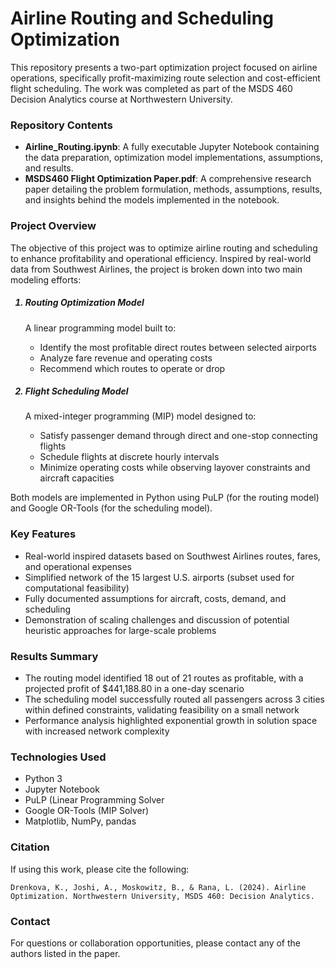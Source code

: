<h1>Airline Routing and Scheduling Optimization</h1>

This repository presents a two-part optimization project focused on airline operations, specifically profit-maximizing route selection and cost-efficient flight scheduling. The work was completed as part of the MSDS 460 Decision Analytics course at Northwestern University.

<h3>Repository Contents</h3>
  <ul>
    <li><b>Airline_Routing.ipynb</b>: A fully executable Jupyter Notebook containing the data preparation, optimization model implementations, assumptions, and results.</li>
    <li><b>MSDS460 Flight Optimization Paper.pdf</b>: A comprehensive research paper detailing the problem formulation, methods, assumptions, results, and insights behind the models implemented in the notebook.</li>
  </ul>
	
<h3>Project Overview</h3>

<p>The objective of this project was to optimize airline routing and scheduling to enhance profitability and operational efficiency. Inspired by real-world data from Southwest Airlines, the project is broken down into two main modeling efforts:</p>
	
<ol>
<h5><li>Routing Optimization Model</li></h5>
 
 <p>A linear programming model built to:</p>
   <ul>
     <li>Identify the most profitable direct routes between selected airports</li>
     <li>Analyze fare revenue and operating costs</li>
     <li>Recommend which routes to operate or drop</li>
   </ul>

<h5><li>Flight Scheduling Model</li></h5>
  <p>A mixed-integer programming (MIP) model designed to:</p>
    <ul>
      <li>Satisfy passenger demand through direct and one-stop connecting flights</li>
      <li>Schedule flights at discrete hourly intervals</li>
      <li>Minimize operating costs while observing layover constraints and aircraft capacities</li>
    </ul>
</ol>

<p>Both models are implemented in Python using PuLP (for the routing model) and Google OR-Tools (for the scheduling model).</p>

<h3>Key Features</h3>
  <ul>
    <li>Real-world inspired datasets based on Southwest Airlines routes, fares, and operational expenses<br></li>
    <li>Simplified network of the 15 largest U.S. airports (subset used for computational feasibility)<br></li>
    <li>Fully documented assumptions for aircraft, costs, demand, and scheduling<br></li>
    <li>Demonstration of scaling challenges and discussion of potential heuristic approaches for large-scale problems<br></li>
  </ul>

<h3>Results Summary</h3>
  <ul>
    <li>The routing model identified 18 out of 21 routes as profitable, with a projected profit of $441,188.80 in a one-day scenario</li>
    <li>The scheduling model successfully routed all passengers across 3 cities within defined constraints, validating feasibility on a small network</li>
    <li>Performance analysis highlighted exponential growth in solution space with increased network complexity</li>
  </ul>

<h3>Technologies Used</h3>
  <ul>
    <li>Python 3</li>
    <li>Jupyter Notebook</li>
    <li>PuLP (Linear Programming Solver</li>
    <li>Google OR-Tools (MIP Solver)</li>
    <li>Matplotlib, NumPy, pandas</li>
  </ul>

<h3>Citation</h3>

If using this work, please cite the following:

	Drenkova, K., Joshi, A., Moskowitz, B., & Rana, L. (2024). Airline Optimization. Northwestern University, MSDS 460: Decision Analytics.

<h3>Contact</h3>

For questions or collaboration opportunities, please contact any of the authors listed in the paper.
